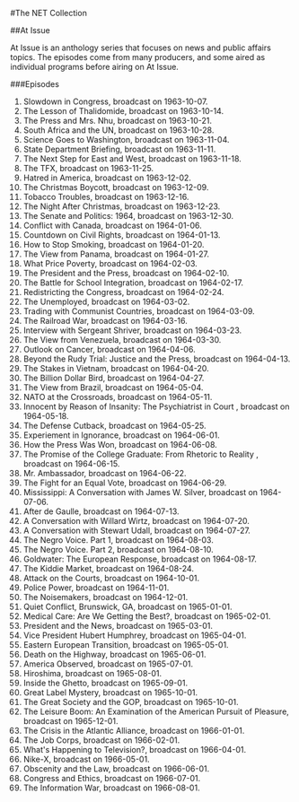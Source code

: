 #The NET Collection

##At Issue

At Issue is an anthology series that focuses on news and public affairs topics.  The episodes come from many producers, and some aired as individual programs before airing on At Issue.

###Episodes
1. Slowdown in Congress, broadcast on 1963-10-07.<br/>
2. The Lesson of Thalidomide, broadcast on 1963-10-14.<br/>
3. The Press and Mrs. Nhu, broadcast on 1963-10-21.<br/>
4. South Africa and the UN, broadcast on 1963-10-28.<br/>
5. Science Goes to Washington, broadcast on 1963-11-04.<br/>
6. State Department Briefing, broadcast on 1963-11-11.<br/>
7. The Next Step for East and West, broadcast on 1963-11-18.<br/>
8. The TFX, broadcast on 1963-11-25.<br/>
9. Hatred in America, broadcast on 1963-12-02.<br/>
10. The Christmas Boycott, broadcast on 1963-12-09.<br/>
11. Tobacco Troubles, broadcast on 1963-12-16.<br/>
12. The Night After Christmas, broadcast on 1963-12-23.<br/>
13. The Senate and Politics: 1964, broadcast on 1963-12-30.<br/>
14. Conflict with Canada, broadcast on 1964-01-06.<br/>
15. Countdown on Civil Rights, broadcast on 1964-01-13.<br/>
16. How to Stop Smoking, broadcast on 1964-01-20.<br/>
17. The View from Panama, broadcast on 1964-01-27.<br/>
18. What Price Poverty, broadcast on 1964-02-03.<br/>
19. The President and the Press, broadcast on 1964-02-10.<br/>
20. The Battle for School Integration, broadcast on 1964-02-17.<br/>
21. Redistricting the Congress, broadcast on 1964-02-24.<br/>
22. The Unemployed, broadcast on 1964-03-02.<br/>
23. Trading with Communist Countries, broadcast on 1964-03-09.<br/>
24. The Railroad War, broadcast on 1964-03-16.<br/>
25. Interview with Sergeant Shriver, broadcast on 1964-03-23.<br/>
26. The View from Venezuela, broadcast on 1964-03-30.<br/>
27. Outlook on Cancer, broadcast on 1964-04-06.<br/>
28. Beyond the Rudy Trial: Justice and the Press, broadcast on 1964-04-13.<br/>
29. The Stakes in Vietnam, broadcast on 1964-04-20.<br/>
30. The Billion Dollar Bird, broadcast on 1964-04-27.<br/>
31. The View from Brazil, broadcast on 1964-05-04.<br/>
32. NATO at the Crossroads, broadcast on 1964-05-11.<br/>
33. Innocent by Reason of Insanity: The Psychiatrist in Court , broadcast on 1964-05-18.<br/>
34. The Defense Cutback, broadcast on 1964-05-25.<br/>
35. Experiement in Ignorance, broadcast on 1964-06-01.<br/>
36. How the Press Was Won, broadcast on 1964-06-08.<br/>
37. The Promise of the College Graduate: From Rhetoric to Reality , broadcast on 1964-06-15.<br/>
38. Mr. Ambassador, broadcast on 1964-06-22.<br/>
39. The Fight for an Equal Vote, broadcast on 1964-06-29.<br/>
40. Mississippi: A Conversation with James W. Silver, broadcast on 1964-07-06.<br/>
41. After de Gaulle, broadcast on 1964-07-13.<br/>
42. A Conversation with Willard Wirtz, broadcast on 1964-07-20.<br/>
43. A Conversation with Stewart Udall, broadcast on 1964-07-27.<br/>
44. The Negro Voice. Part 1, broadcast on 1964-08-03.<br/>
45. The Negro Voice. Part 2, broadcast on 1964-08-10.<br/>
46. Goldwater: The European Response, broadcast on 1964-08-17.<br/>
47. The Kiddie Market, broadcast on 1964-08-24.<br/>
48. Attack on the Courts, broadcast on 1964-10-01.<br/>
49. Police Power, broadcast on 1964-11-01.<br/>
50. The Noisemakers, broadcast on 1964-12-01.<br/>
51. Quiet Conflict, Brunswick, GA, broadcast on 1965-01-01.<br/>
52. Medical Care: Are We Getting the Best?, broadcast on 1965-02-01.<br/>
53. President and the News, broadcast on 1965-03-01.<br/>
54. Vice President Hubert Humphrey, broadcast on 1965-04-01.<br/>
55. Eastern European Transition, broadcast on 1965-05-01.<br/>
56. Death on the Highway, broadcast on 1965-06-01.<br/>
57. America Observed, broadcast on 1965-07-01.<br/>
58. Hiroshima, broadcast on 1965-08-01.<br/>
59. Inside the Ghetto, broadcast on 1965-09-01.<br/>
60. Great Label Mystery, broadcast on 1965-10-01.<br/>
61. The Great Society and the GOP, broadcast on 1965-10-01.<br/>
62. The Leisure Boom: An Examination of the American Pursuit of Pleasure, broadcast on 1965-12-01.<br/>
63. The Crisis in the Atlantic Alliance, broadcast on 1966-01-01.<br/>
64. The Job Corps, broadcast on 1966-02-01.<br/>
65. What's Happening to Television?, broadcast on 1966-04-01.<br/>
66. Nike-X, broadcast on 1966-05-01.<br/>
67. Obscenity and the Law, broadcast on 1966-06-01.<br/>
68. Congress and Ethics, broadcast on 1966-07-01.<br/>
69. The Information War, broadcast on 1966-08-01.<br/>
